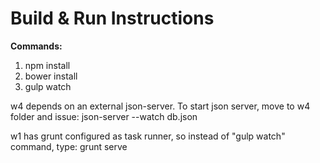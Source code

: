 Build & Run Instructions
=======

**Commands:**

1. npm install
2. bower install
3. gulp watch

w4 depends on an external json-server. To start json server, move to w4 folder and issue:
json-server --watch db.json

w1 has grunt configured as task runner, so instead of "gulp watch" command, type:
grunt serve